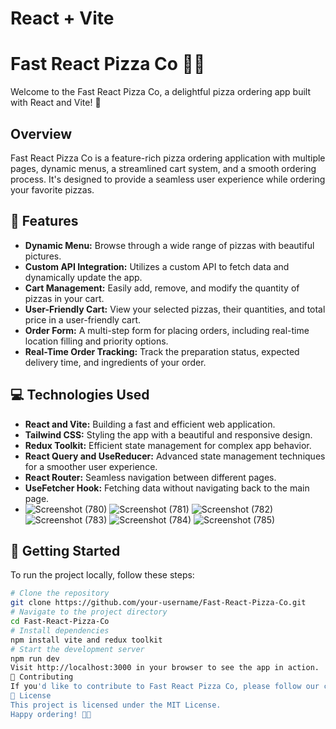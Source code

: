 # React + Vite

# Fast React Pizza Co 🍕✨
Welcome to the Fast React Pizza Co, a delightful pizza ordering app built with React and Vite! 🚀
## Overview
Fast React Pizza Co is a feature-rich pizza ordering application with multiple pages, dynamic menus, a streamlined cart system, and a smooth ordering process. It's designed to provide a seamless user experience while ordering your favorite pizzas.
## 🚀 Features
- **Dynamic Menu:** Browse through a wide range of pizzas with beautiful pictures.
- **Custom API Integration:** Utilizes a custom API to fetch data and dynamically update the app.
- **Cart Management:** Easily add, remove, and modify the quantity of pizzas in your cart.
- **User-Friendly Cart:** View your selected pizzas, their quantities, and total price in a user-friendly cart.
- **Order Form:** A multi-step form for placing orders, including real-time location filling and priority options.
- **Real-Time Order Tracking:** Track the preparation status, expected delivery time, and ingredients of your order.
## 💻 Technologies Used
- **React and Vite:** Building a fast and efficient web application.
- **Tailwind CSS:** Styling the app with a beautiful and responsive design.
- **Redux Toolkit:** Efficient state management for complex app behavior.
- **React Query and UseReducer:** Advanced state management techniques for a smoother user experience.
- **React Router:** Seamless navigation between different pages.
- **UseFetcher Hook:** Fetching data without navigating back to the main page.
- ![Screenshot (780)](https://github.com/M6526/Fast-Pizza/assets/85380599/05911388-d8d5-4ed9-b336-8e742342e2de)
![Screenshot (781)](https://github.com/M6526/Fast-Pizza/assets/85380599/0771f514-e68b-446b-a31c-cbdbd32658f6)
![Screenshot (782)](https://github.com/M6526/Fast-Pizza/assets/85380599/79b70cb9-d7ba-444d-bbee-87bd4bc50b5a)
![Screenshot (783)](https://github.com/M6526/Fast-Pizza/assets/85380599/17489832-754c-4757-b7dd-97017851278d)
![Screenshot (784)](https://github.com/M6526/Fast-Pizza/assets/85380599/729b699e-9aa4-478f-8760-bb60544cf04d)
![Screenshot (785)](https://github.com/M6526/Fast-Pizza/assets/85380599/16de080e-98c9-4744-a8d9-815cc362e175)
## 🚀 Getting Started
To run the project locally, follow these steps:
```bash
# Clone the repository
git clone https://github.com/your-username/Fast-React-Pizza-Co.git
# Navigate to the project directory
cd Fast-React-Pizza-Co
# Install dependencies
npm install vite and redux toolkit
# Start the development server
npm run dev
Visit http://localhost:3000 in your browser to see the app in action.
🤝 Contributing
If you'd like to contribute to Fast React Pizza Co, please follow our contribution guidelines.
📄 License
This project is licensed under the MIT License.
Happy ordering! 🍕✨






